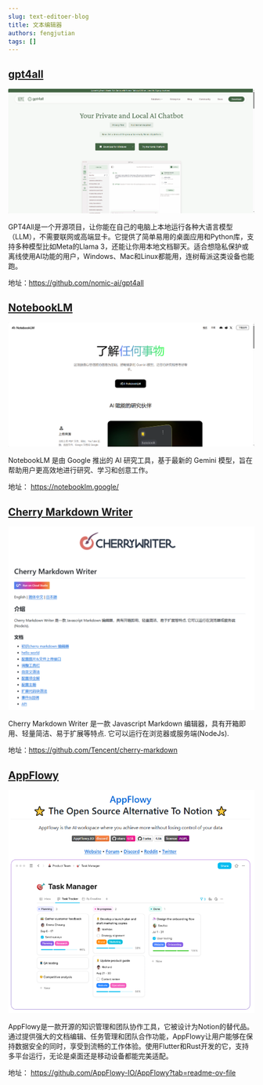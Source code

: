```yaml
---
slug: text-editoer-blog
title: 文本编辑器
authors: fengjutian
tags: []
---
```


## [gpt4all](https://github.com/nomic-ai/gpt4all)

![alt text](./static/gpt4all.png)

GPT4All是一个开源项目，让你能在自己的电脑上本地运行各种大语言模型（LLM），不需要联网或高端显卡。它提供了简单易用的桌面应用和Python库，支持多种模型比如Meta的Llama 3，还能让你用本地文档聊天。适合想隐私保护或离线使用AI功能的用户，Windows、Mac和Linux都能用，连树莓派这类设备也能跑。

地址：https://github.com/nomic-ai/gpt4all

## [NotebookLM](https://notebooklm.google/)

![alt text](./static/notebooklm.png)

NotebookLM 是由 Google 推出的 AI 研究工具，基于最新的 Gemini 模型，旨在帮助用户更高效地进行研究、学习和创意工作。

地址： https://notebooklm.google/

## [Cherry Markdown Writer](https://github.com/Tencent/cherry-markdown)

![alt text](./static/cherry-markdown.png)

Cherry Markdown Writer 是一款 Javascript Markdown 编辑器，具有开箱即用、轻量简洁、易于扩展等特点. 它可以运行在浏览器或服务端(NodeJs).

地址：https://github.com/Tencent/cherry-markdown

## [AppFlowy](https://github.com/AppFlowy-IO/AppFlowy?tab=readme-ov-file)

![alt text](./static/AppFlowy.png)

AppFlowy是一款开源的知识管理和团队协作工具，它被设计为Notion的替代品。通过提供强大的文档编辑、任务管理和团队合作功能，AppFlowy让用户能够在保持数据安全的同时，享受到流畅的工作体验。使用Flutter和Rust开发的它，支持多平台运行，无论是桌面还是移动设备都能完美适配。


地址： https://github.com/AppFlowy-IO/AppFlowy?tab=readme-ov-file